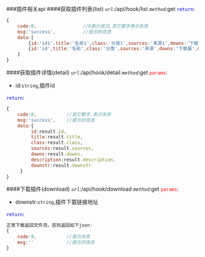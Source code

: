 ###插件相关api
####获取插件列表(list)
*`url`*:/api/hook/list
*`method`*:get
<font color="blue">`return`</font>:
```javascript
{
    code:0,                 //0表示成功,其它数字表示失败
    msg:'success',          //提示的信息
    data:[
        {id:'id1',title:'名称1',class:'分类1',sources:'来源1',downs:'下载量1',description:'简介1',downstr:'下载链接'},
        {id:'id',title:'名称',class:'分类',sources:'来源',downs:'下载量',description:'简介',downstr:''}
    ]
}
```
####获取插件详情(detail)
*`url`*:/api/hook/detail
*`method`*:get
<font color="red">`params`</font>:

* id:`string`,插件id

<font color="blue">`return`</font>:
```javascript
{
    code:0,           //其它数字,表示失败
    msg:'success',    //提示的信息
    data:{
         id:result.id,
         title:result.title,
         class:result.class,
         sources:result.sources,
         downs:result.downs,
         description:result.description,
         downstr:result.downstr
     }
}
```
####下载插件(download)
*`url`*:/api/hook/download
*`method`*:get
<font color="red">`params`</font>:

* downstr:`string`,插件下载链接地址

<font color="blue">`return`</font>:
```javascript
正常下载返回文件流，否则返回如下json:
{
    code:9,           //表示失败
    msg:''            //提示的信息
}
```
